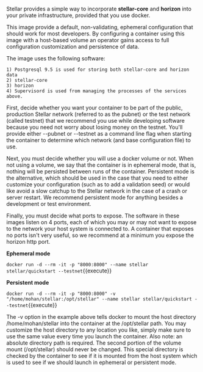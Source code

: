 Stellar provides a simple way to incorporate **stellar-core** and **horizon** into your private infrastructure, provided that you use docker.

This image provide a default, non-validating, ephemeral configuration that should work for most developers. By configuring a container using this image with a host-based volume an operator gains access to full configuration customization and persistence of data.

The image uses the following software:

    1) Postgresql 9.5 is used for storing both stellar-core and horizon data
    2) stellar-core
    3) horizon
    4) Supervisord is used from managing the processes of the services above.

First, decide whether you want your container to be part of the public, production Stellar network (referred to as the pubnet) or the test network (called testnet) that we recommend you use while developing software because you need not worry about losing money on the testnet. You'll provide either --pubnet or --testnet as a command line flag when starting the container to determine which network (and base configuration file) to use.

Next, you must decide whether you will use a docker volume or not. When not using a volume, we say that the container is in ephemeral mode, that is, nothing will be persisted between runs of the container. Persistent mode is the alternative, which should be used in the case that you need to either customize your configuration (such as to add a validation seed) or would like avoid a slow catchup to the Stellar network in the case of a crash or server restart. We recommend persistent mode for anything besides a development or test environment.

Finally, you must decide what ports to expose. The software in these images listen on 4 ports, each of which you may or may not want to expose to the network your host system is connected to. A container that exposes no ports isn't very useful, so we recommend at a minimum you expose the horizon http port.

**Ephemeral mode**

`docker run -d --rm -it -p "8000:8000" --name stellar stellar/quickstart --testnet`{{execute}}

**Persistent mode**

`docker run -d --rm -it -p "8000:8000" -v "/home/mohan/stellar:/opt/stellar" --name stellar stellar/quickstart --testnet`{{execute}}

The -v option in the example above tells docker to mount the host directory /home/mohan/stellar into the container at the /opt/stellar path. You may customize the host directory to any location you like, simply make sure to use the same value every time you launch the container. Also note: an absolute directory path is required. The second portion of the volume mount (/opt/stellar) should never be changed. This special directory is checked by the container to see if it is mounted from the host system which is used to see if we should launch in ephemeral or persistent mode.
